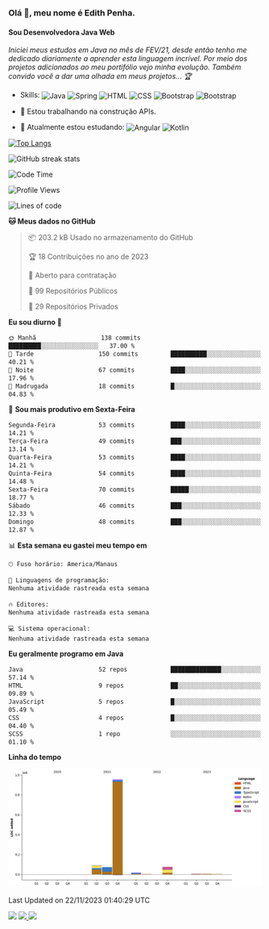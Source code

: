 ### Olá 👋, meu nome é Edith Penha.
#### Sou Desenvolvedora Java Web

*Iniciei meus estudos em Java no mês de FEV/21, desde então tenho me dedicado diariamente a aprender esta linguagem incrível. Por meio dos projetos adicionados ao meu portifólio vejo minha evolução.
Também convido você a dar uma olhada em meus projetos... :trophy:*

- Skills:
  <img align="center" alt="Java" height="40" width="40" src="https://cdn.jsdelivr.net/gh/devicons/devicon/icons/java/java-original.svg">
  <img align="center" alt="Spring" height="40" width="40" src="https://cdn.jsdelivr.net/gh/devicons/devicon/icons/spring/spring-original-wordmark.svg">
  <img align="center" alt="HTML" height="40" width="40" src="https://cdn.jsdelivr.net/gh/devicons/devicon/icons/html5/html5-original.svg">
  <img align="center" alt="CSS" height="40" width="40" src="https://cdn.jsdelivr.net/gh/devicons/devicon/icons/css3/css3-original.svg">
  <img align="center" alt="Bootstrap" height="40" width="40" src="https://cdn.jsdelivr.net/gh/devicons/devicon/icons/bootstrap/bootstrap-plain.svg">
  <img align="center" alt="Bootstrap" height="40" width="40" src="https://cdn.jsdelivr.net/gh/devicons/devicon/icons/figma/figma-original.svg">


- 🔭 Estou trabalhando na construção APIs. 
- 🌱 Atualmente estou estudando:
  <img align="center" alt="Angular" height="40" width="40" src="https://cdn.jsdelivr.net/gh/devicons/devicon/icons/angularjs/angularjs-original.svg">
  <img align="center" alt="Kotlin" height="80" width="80" src="https://cdn.jsdelivr.net/gh/devicons/devicon/icons/kotlin/kotlin-original-wordmark.svg">


[![Top Langs](https://github-readme-stats.vercel.app/api/top-langs/?username=edithpenha20&layout=compact&langs_count=7&theme=dracula)](https://github.com/anuraghazra/github-readme-stats)


![GitHub streak stats](https://github-readme-streak-stats.herokuapp.com/?user=edithpenha20&layout=compact&langs_count=7&theme=dracula)

<!--START_SECTION:waka-->
![Code Time](http://img.shields.io/badge/Code%20Time-268%20hrs%2012%20mins-blue)

![Profile Views](http://img.shields.io/badge/Visualizac%C3%B5es%20do%20perfil-0-blue)

![Lines of code](https://img.shields.io/badge/Desde%20o%20Hello%20World%20eu%20escrevi-1.2%20million%20linhas%20de%20c%C3%B3digo-blue)

**🐱 Meus dados no GitHub** 

> 📦 203.2 kB Usado no armazenamento do GitHub 
 > 
> 🏆 18 Contribuições no ano de 2023
 > 
> 💼 Aberto para contratação
 > 
> 📜 99 Repositórios Públicos 
 > 
> 🔑 29 Repositórios Privados 
 > 
**Eu sou diurno 🐤** 

```text
🌞 Manhã                  138 commits         █████████░░░░░░░░░░░░░░░░   37.00 % 
🌆 Tarde                  150 commits         ██████████░░░░░░░░░░░░░░░   40.21 % 
🌃 Noite                  67 commits          ████░░░░░░░░░░░░░░░░░░░░░   17.96 % 
🌙 Madrugada              18 commits          █░░░░░░░░░░░░░░░░░░░░░░░░   04.83 % 
```
📅 **Sou mais produtivo em Sexta-Feira** 

```text
Segunda-Feira            53 commits          ████░░░░░░░░░░░░░░░░░░░░░   14.21 % 
Terça-Feira              49 commits          ███░░░░░░░░░░░░░░░░░░░░░░   13.14 % 
Quarta-Feira             53 commits          ████░░░░░░░░░░░░░░░░░░░░░   14.21 % 
Quinta-Feira             54 commits          ████░░░░░░░░░░░░░░░░░░░░░   14.48 % 
Sexta-Feira              70 commits          █████░░░░░░░░░░░░░░░░░░░░   18.77 % 
Sábado                   46 commits          ███░░░░░░░░░░░░░░░░░░░░░░   12.33 % 
Domingo                  48 commits          ███░░░░░░░░░░░░░░░░░░░░░░   12.87 % 
```


📊 **Esta semana eu gastei meu tempo em** 

```text
🕑︎ Fuso horário: America/Manaus

💬 Linguagens de programação: 
Nenhuma atividade rastreada esta semana

🔥 Editores: 
Nenhuma atividade rastreada esta semana

💻 Sistema operacional: 
Nenhuma atividade rastreada esta semana
```

**Eu geralmente programo em Java** 

```text
Java                     52 repos            ██████████████░░░░░░░░░░░   57.14 % 
HTML                     9 repos             ██░░░░░░░░░░░░░░░░░░░░░░░   09.89 % 
JavaScript               5 repos             █░░░░░░░░░░░░░░░░░░░░░░░░   05.49 % 
CSS                      4 repos             █░░░░░░░░░░░░░░░░░░░░░░░░   04.40 % 
SCSS                     1 repo              ░░░░░░░░░░░░░░░░░░░░░░░░░   01.10 % 
```



**Linha do tempo**

![Lines of Code chart](https://raw.githubusercontent.com/edithpenha20/edithpenha20/master/assets/bar_graph.png)


 Last Updated on 22/11/2023 01:40:29 UTC
<!--END_SECTION:waka-->

<a href="https://www.linkedin.com/in/edith-penha" target="_blank"><img src="https://img.shields.io/badge/-LinkedIn-%230077B5?style=for-the-badge&logo=linkedin&logoColor=white" target="_blank"></a>
<a href = "mailto:edithpenha@gmail.com"><img src="https://img.shields.io/badge/-Gmail-%23333?style=for-the-badge&logo=gmail&logoColor=white" target="_blank">
<a href="https://instagram.com/endy.code/" target="_blank"><img src="https://img.shields.io/badge/-Instagram-%23E4405F?style=for-the-badge&logo=instagram&logoColor=white" target="_blank"></a>

